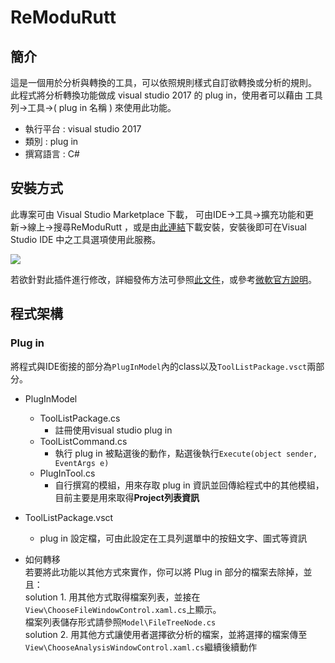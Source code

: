 # ReModuRutt

## 簡介
這是一個用於分析與轉換的工具，可以依照規則樣式自訂欲轉換或分析的規則。\
此程式將分析轉換功能做成 visual studio 2017 的 plug in，使用者可以藉由 工具列->工具->( plug in 名稱 ) 來使用此功能。

- 執行平台 : visual studio 2017 
- 類別 : plug in
- 撰寫語言 : C#

## 安裝方式
此專案可由 Visual Studio Marketplace 下載， 可由IDE->工具->擴充功能和更新->線上->搜尋ReModuRutt ，或是由[此連結](https://marketplace.visualstudio.com/items?itemName=ncupslab.ReModuRutt)下載安裝，安裝後即可在Visual Studio IDE 中之工具選項使用此服務。

![](https://i.imgur.com/FixSRoQ.png)

若欲針對此插件進行修改，詳細發佈方法可參照[此文件](https://github.com/ncu-psl/wiki/blob/master/Deployment/Visual%20Studio%20Marcketplace%20plug-in%20publish%20direction.md)，或參考[微軟官方說明](https://docs.microsoft.com/en-us/visualstudio/extensibility/walkthrough-publishing-a-visual-studio-extension?view=vs-2019)。

## 程式架構
### Plug in
將程式與IDE銜接的部分為`PlugInModel`內的class以及`ToolListPackage.vsct`兩部分。

- PlugInModel
    - ToolListPackage.cs
        - 註冊使用visual studio plug in
    - ToolListCommand.cs
        - 執行 plug in 被點選後的動作，點選後執行`Execute(object sender, EventArgs e)`
    - PlugInTool.cs
        - 自行撰寫的模組，用來存取 plug in 資訊並回傳給程式中的其他模組，目前主要是用來取得**Project列表資訊**
- ToolListPackage.vsct
    - plug in 設定檔，可由此設定在工具列選單中的按鈕文字、圖式等資訊

- 如何轉移\
若要將此功能以其他方式來實作，你可以將 Plug in 部分的檔案去除掉，並且：\
solution 1. 用其他方式取得檔案列表，並接在`View\ChooseFileWindowControl.xaml.cs`上顯示。\
            檔案列表儲存形式請參照`Model\FileTreeNode.cs`\
solution 2. 用其他方式讓使用者選擇欲分析的檔案，並將選擇的檔案傳至`View\ChooseAnalysisWindowControl.xaml.cs`繼續後續動作
